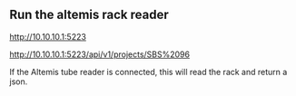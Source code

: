 ## Run the altemis rack reader

http://10.10.10.1:5223

http://10.10.10.1:5223/api/v1/projects/SBS%2096

If the Altemis tube reader is connected, this will read the rack and return a json.